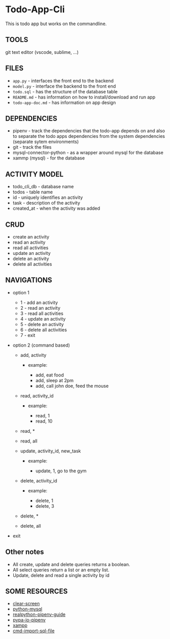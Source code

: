 # Todo-App-Cli

This is todo app but works on the commandline.

## TOOLS

git text editor (vscode, sublime, ...)

## FILES

- `app.py` - interfaces the front end to the backend
- `model.py` - interface the backend to the front end
- `todo.sql` - has the structure of the database table
- `README.md` - has information on how to install/download and run app
- `todo-app-doc.md` - has information on app design

## DEPENDENCIES

- pipenv - track the dependencies that the todo-app depends on and also to separate the todo apps dependencies from the system dependencies (separate sytem environments)
- git - track the files
- mysql-connector-python - as a wrapper around mysql for the database
- xammp (mysql) - for the database

## ACTIVITY MODEL

- todo_cli_db - database name
- todos - table name
- id - uniquely identifies an activity
- task - description of the activity
- created_at - when the activity was added

## CRUD

- create an activity
- read an activity
- read all activities
- update an activity
- delete an activity
- delete all activities

## NAVIGATIONS

- option 1

  - 1 - add an activity
  - 2 - read an activity
  - 3 - read all activities
  - 4 - update an activity
  - 5 - delete an activity
  - 6 - delete all activities
  - 7 - exit

- option 2 (command based)

  - add, activity

    - example:

      - add, eat food
      - add, sleep at 2pm
      - add, call john doe, feed the mouse

  - read, activity_id

    - example:

      - read, 1
      - read, 10

  - read, *

  - read, all

  - update, activity_id, new_task

    - example:

      - update, 1, go to the gym

  - delete, activity_id

    - example:

      - delete, 1
      - delete, 3

  - delete, *

  - delete, all

- exit

## Other notes

- All create, update and delete queries returns a boolean.
- All select queries return a list or an empty list.
- Update, delete and read a single activity by id

## SOME RESOURCES

- [clear-screen]
- [python-mysql]
- [realpython-pipenv-guide]
- [pypa-io-pipenv]
- [xampp]
- [cmd-import-sql-file]

#

[clear-screen]: https://stackoverflow.com/a/2084628/10051170
[pypa-io-pipenv]: https://pipenv.pypa.io/en/latest/basics/
[python-mysql]: https://www.w3schools.com/python/python_mysql_getstarted.asp
[realpython-pipenv-guide]: https://realpython.com/pipenv-guide/
[xampp]: https://www.apachefriends.org/download.html
[cmd-import-sql-file]:https://stackoverflow.com/a/17666279/10051170
